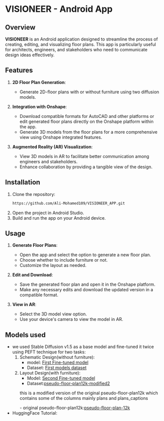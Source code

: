 # VISIONEER - Android App

## Overview
**VISIONEER** is an Android application designed to streamline the process of creating, editing, and visualizing floor plans. This app is particularly useful for architects, engineers, and stakeholders who need to communicate design ideas effectively.

## Features
1. **2D Floor Plan Generation**:
   - Generate 2D-floor plans with or without furniture using two diffusion models.

2. **Integration with Onshape**:
   - Download compatible formats for AutoCAD and other platforms or edit generated floor plans directly on the Onshape platform within the app.
   - Generate 3D models from the floor plans for a more comprehensive view using Onshape integrated features.

3. **Augmented Reality (AR) Visualization**:
   - View 3D models in AR to facilitate better communication among engineers and stakeholders.
   - Enhance collaboration by providing a tangible view of the design.

## Installation
1. Clone the repository:
   ```bash
   https://github.com/Ali-Mohamed109/VISIONEER_APP.git
   ```
2. Open the project in Android Studio.
3. Build and run the app on your Android device.

## Usage
1. **Generate Floor Plans**:
   - Open the app and select the option to generate a new floor plan.
   - Choose whether to include furniture or not.
   - Customize the layout as needed.

2. **Edit and Download**:
   - Save the generated floor plan and open it in the Onshape platform.
   - Make any necessary edits and download the updated version in a compatible format.

3. **View in AR**:
   - Select the 3D model view option.
   - Use your device's camera to view the model in AR.

## Models used
   - we used Stable Diffusion v1.5 as a base model and fine-tuned it twice using PEFT technique for two tasks:
      1. Schematic Design(without furniture):
           - model: <a href="https://huggingface.co/OmarAmir2001/visioneer5-0">First Fine-tuned model</a> 
           - Dataset: <a href="https://huggingface.co/datasets/OmarAmir2001/visioneer-dataset-with-no-text">First models dataset</a>
      2. Layout Design(with furniture):
         - Model: <a href="https://huggingface.co/Ahmed167/visioneer-v2">Second Fine-tuned model</a> 
         - Dataset:<a href="https://huggingface.co/datasets/OmarAmir2001/pseudo-floor-plan12k-modified2">pseudo-floor-plan12k-modified2</a>
         <p>this is a modified version of the original pseudo-floor-plan12k which contains some of the columns mainly plans and plans_captions</p>
         - original pseudo-floor-plan12k:<a href="https://huggingface.co/datasets/zimhe/pseudo-floor-plan-12k">pseudo-floor-plan-12k</a>
   - HuggingFace Tutorial: 
